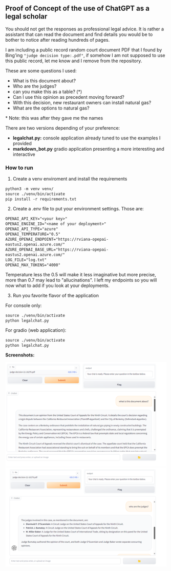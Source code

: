 ## Proof of Concept of the use of ChatGPT as a legal scholar ##

You should not get the responses as professional legal advice. It is rather a assistant that can read the document and find details you would be to bother to notice after reading hundreds of pages.

I am including a public record random court document PDF that I found by Bing'ing ```"judge decision type:.pdf"```, if somehow I am not supposed to use this public record, let me know and I remove from the repository.


These are some questions I used:

- What is this document about?
- Who are the judges?
- can you make this as a table? (*)
- Can I use this opinion as precedent moving forward?
- With this decision, new restaurant owners can install natural gas?
- What are the options to natural gas?

\*  Note: this was after they gave me the names

There are two versions depending of your preference:

- **legalchat.py:** console application already tuned to use the examples I provided
- **markdown_bot.py** gradio application presenting a more interesting and interactive 

### How to run ###

1. Create a venv enviroment and install the requirements
```
python3 -m venv venv/
source ./venv/bin/activate
pip install -r requirements.txt
```

2. Create a .env file to put your environment settings. Those are:

```
OPENAI_API_KEY="<your key>"
OPENAI_ENGINE_ID="<name of your deployment>"
OPENAI_API_TYPE="azure"
OPENAI_TEMPERATURE="0.5"
AZURE_OPENAI_ENDPOINT="https://rviana-opepai-eastus2.openai.azure.com/"
AZURE_OPENAI_BASE_URL="https://rviana-opepai-eastus2.openai.azure.com/"
LOG_FILE="log.txt"
OPENAI_MAX_TOKENS="4000"
```
Temperature less the 0.5 will make it less imaginative but more precise, more than 0.7 may lead to "allucinations". I left my endpoints so you will now what to add if you look at your deployments.

3. Run you favorite flavor of the application

For console only:
```
source ./venv/bin/activate
python legalchat.py
```

For gradio (web application):
```
source ./venv/bin/activate
python legalchat.py
```
**Screenshots:**

![Image 1](./Screenshot1.png)
![Image 2](./Screenshot2.png)

